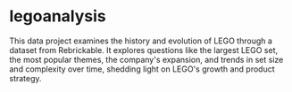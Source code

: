 # legoanalysis
This data project examines the history and evolution of LEGO through a dataset from Rebrickable. It explores questions like the largest LEGO set, the most popular themes, the company's expansion, and trends in set size and complexity over time, shedding light on LEGO's growth and product strategy.
